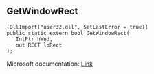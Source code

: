 ## GetWindowRect

```
[DllImport("user32.dll", SetLastError = true)]
public static extern bool GetWindowRect(
   IntPtr hWnd,
   out RECT lpRect
);
```

Microsoft documentation: [Link](https://docs.microsoft.com/en-us/windows/win32/api/winuser/nf-winuser-getwindowrect)
